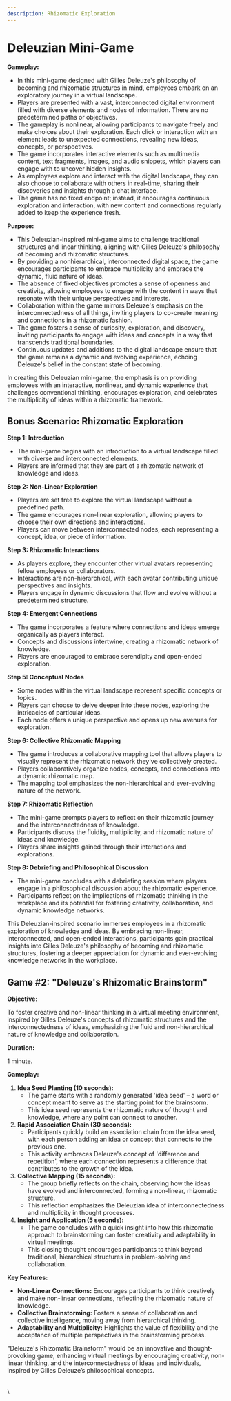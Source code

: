 ```yaml
---
description: Rhizomatic Exploration
---
```


# Deleuzian Mini-Game

**Gameplay:**

* In this mini-game designed with Gilles Deleuze's philosophy of becoming and rhizomatic structures in mind, employees embark on an exploratory journey in a virtual landscape.
* Players are presented with a vast, interconnected digital environment filled with diverse elements and nodes of information. There are no predetermined paths or objectives.
* The gameplay is nonlinear, allowing participants to navigate freely and make choices about their exploration. Each click or interaction with an element leads to unexpected connections, revealing new ideas, concepts, or perspectives.
* The game incorporates interactive elements such as multimedia content, text fragments, images, and audio snippets, which players can engage with to uncover hidden insights.
* As employees explore and interact with the digital landscape, they can also choose to collaborate with others in real-time, sharing their discoveries and insights through a chat interface.
* The game has no fixed endpoint; instead, it encourages continuous exploration and interaction, with new content and connections regularly added to keep the experience fresh.

**Purpose:**

* This Deleuzian-inspired mini-game aims to challenge traditional structures and linear thinking, aligning with Gilles Deleuze's philosophy of becoming and rhizomatic structures.
* By providing a nonhierarchical, interconnected digital space, the game encourages participants to embrace multiplicity and embrace the dynamic, fluid nature of ideas.
* The absence of fixed objectives promotes a sense of openness and creativity, allowing employees to engage with the content in ways that resonate with their unique perspectives and interests.
* Collaboration within the game mirrors Deleuze's emphasis on the interconnectedness of all things, inviting players to co-create meaning and connections in a rhizomatic fashion.
* The game fosters a sense of curiosity, exploration, and discovery, inviting participants to engage with ideas and concepts in a way that transcends traditional boundaries.
* Continuous updates and additions to the digital landscape ensure that the game remains a dynamic and evolving experience, echoing Deleuze's belief in the constant state of becoming.

In creating this Deleuzian mini-game, the emphasis is on providing employees with an interactive, nonlinear, and dynamic experience that challenges conventional thinking, encourages exploration, and celebrates the multiplicity of ideas within a rhizomatic framework.

## **Bonus Scenario: Rhizomatic Exploration**

**Step 1: Introduction**

* The mini-game begins with an introduction to a virtual landscape filled with diverse and interconnected elements.
* Players are informed that they are part of a rhizomatic network of knowledge and ideas.

**Step 2: Non-Linear Exploration**

* Players are set free to explore the virtual landscape without a predefined path.
* The game encourages non-linear exploration, allowing players to choose their own directions and interactions.
* Players can move between interconnected nodes, each representing a concept, idea, or piece of information.

**Step 3: Rhizomatic Interactions**

* As players explore, they encounter other virtual avatars representing fellow employees or collaborators.
* Interactions are non-hierarchical, with each avatar contributing unique perspectives and insights.
* Players engage in dynamic discussions that flow and evolve without a predetermined structure.

**Step 4: Emergent Connections**

* The game incorporates a feature where connections and ideas emerge organically as players interact.
* Concepts and discussions intertwine, creating a rhizomatic network of knowledge.
* Players are encouraged to embrace serendipity and open-ended exploration.

**Step 5: Conceptual Nodes**

* Some nodes within the virtual landscape represent specific concepts or topics.
* Players can choose to delve deeper into these nodes, exploring the intricacies of particular ideas.
* Each node offers a unique perspective and opens up new avenues for exploration.

**Step 6: Collective Rhizomatic Mapping**

* The game introduces a collaborative mapping tool that allows players to visually represent the rhizomatic network they've collectively created.
* Players collaboratively organize nodes, concepts, and connections into a dynamic rhizomatic map.
* The mapping tool emphasizes the non-hierarchical and ever-evolving nature of the network.

**Step 7: Rhizomatic Reflection**

* The mini-game prompts players to reflect on their rhizomatic journey and the interconnectedness of knowledge.
* Participants discuss the fluidity, multiplicity, and rhizomatic nature of ideas and knowledge.
* Players share insights gained through their interactions and explorations.

**Step 8: Debriefing and Philosophical Discussion**

* The mini-game concludes with a debriefing session where players engage in a philosophical discussion about the rhizomatic experience.
* Participants reflect on the implications of rhizomatic thinking in the workplace and its potential for fostering creativity, collaboration, and dynamic knowledge networks.

This Deleuzian-inspired scenario immerses employees in a rhizomatic exploration of knowledge and ideas. By embracing non-linear, interconnected, and open-ended interactions, participants gain practical insights into Gilles Deleuze's philosophy of becoming and rhizomatic structures, fostering a deeper appreciation for dynamic and ever-evolving knowledge networks in the workplace.

## Game #2: "Deleuze's Rhizomatic Brainstorm"

**Objective:**

To foster creative and non-linear thinking in a virtual meeting environment, inspired by Gilles Deleuze's concepts of rhizomatic structures and the interconnectedness of ideas, emphasizing the fluid and non-hierarchical nature of knowledge and collaboration.

**Duration:**

1 minute.

**Gameplay:**

1. **Idea Seed Planting (10 seconds):**
   * The game starts with a randomly generated 'idea seed' – a word or concept meant to serve as the starting point for the brainstorm.
   * This idea seed represents the rhizomatic nature of thought and knowledge, where any point can connect to another.
2. **Rapid Association Chain (30 seconds):**
   * Participants quickly build an association chain from the idea seed, with each person adding an idea or concept that connects to the previous one.
   * This activity embraces Deleuze's concept of 'difference and repetition', where each connection represents a difference that contributes to the growth of the idea.
3. **Collective Mapping (15 seconds):**
   * The group briefly reflects on the chain, observing how the ideas have evolved and interconnected, forming a non-linear, rhizomatic structure.
   * This reflection emphasizes the Deleuzian idea of interconnectedness and multiplicity in thought processes.
4. **Insight and Application (5 seconds):**
   * The game concludes with a quick insight into how this rhizomatic approach to brainstorming can foster creativity and adaptability in virtual meetings.
   * This closing thought encourages participants to think beyond traditional, hierarchical structures in problem-solving and collaboration.

**Key Features:**

* **Non-Linear Connections:** Encourages participants to think creatively and make non-linear connections, reflecting the rhizomatic nature of knowledge.
* **Collective Brainstorming:** Fosters a sense of collaboration and collective intelligence, moving away from hierarchical thinking.
* **Adaptability and Multiplicity:** Highlights the value of flexibility and the acceptance of multiple perspectives in the brainstorming process.

"Deleuze's Rhizomatic Brainstorm" would be an innovative and thought-provoking game, enhancing virtual meetings by encouraging creativity, non-linear thinking, and the interconnectedness of ideas and individuals, inspired by Gilles Deleuze’s philosophical concepts.

\
\
